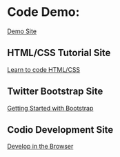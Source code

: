 <h1>Code Demo:</h1>
<a href="http://derricklord.github.io/htmlTutorial/" target="_blank">Demo Site</a>


<h2>HTML/CSS Tutorial Site</h2>
<a href="http://learn.shayhowe.com/html-css/" target="_blank">Learn to code HTML/CSS</a>
</br>


<h2>Twitter Bootstrap Site</h2>
<a href="http://getbootstrap.com/getting-started/" target="_blank">Getting Started with Bootstrap</a>
</br>
<h2>Codio Development Site</h2>
<a href="http://codio.com" target = "_blank">Develop in the Browser</a>
</br>
